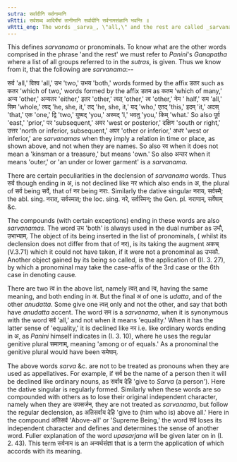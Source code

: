 ```yaml
---
sutra: सर्वादीनि सर्वनामानि
vRtti: सर्वशब्द आदिर्येषां तानीमानि सर्वादीनि सर्वनामसंज्ञानि भवन्ति ॥
vRtti_eng: The words _sarva_, \"all,\" and the rest are called _sarvanama_ or pronouns.
---
```

This defines _sarvanama_ or pronominals. To know what are the other words comprised in the phrase 'and the rest' we must refer to _Panini_'s _Ganapatha_ where a list of all groups referred to in the _sutras_, is given. Thus we know from it, that the following are _sarvanama_:--

सर्व 'all,' विश्व 'all,' उभ 'two,' उभय 'both,' words formed by the affix डतर such as कतर 'which of two,' words formed by the affix डतम as कतम 'which of many,' अन्य 'other,' अन्यतर 'either,' इतर 'other,' त्वत् 'other,' त्व 'other,' नेम ' half,' सम 'all,' सिम 'whole,' त्यद् 'he, she, it,' तद् 'he, she, it,' यद् 'who,' एतद् 'this,' इदम् 'it,' अदस् 'that,' एक 'one,' द्वि 'two,' युष्मद् 'you,' अस्मद् 'I,' भवतु 'you,' किम् 'what.' So also पूर्व 'east,' 'prior,' पर 'subsequent,' अवर 'west or posterior,' दक्षिण 'south or right,' उत्तर 'north or inferior, subsequent,' अपर 'other or inferior,' अधर 'west or inferior,' are _sarvanamas_ when they imply a relation in time or place, as shown above, and not when they are names. So also रव when it does not mean a 'kinsman or a treasure,' but means 'own.' So also अन्तर when it means 'outer,' or 'an under or lower garment' is a _sarvanama_.

There are certain peculiarities in the declension of _sarvanama_ words. Thus सर्व though ending in अ, is not declined like नर which also ends in अ, the plural of सर्व being सर्वे, that of नर being नराः. Similarly the dative singular नराय, सर्वस्मै; the abl. sing. नरात्, सर्वस्मात्; the loc. sing. नरे, सर्वस्मिन्; the Gen. pl. नराणाम्, सर्वेषाम् &c.

The compounds (with certain exceptions) ending in these words are also _sarvanamas_. The word उभ 'both' is always used in the dual number as उभौ, उभाभ्याम्. The object of its being inserted in the list of pronominals, ( whilst its declension does not differ from that of नर), is its taking the augment अकच् (V.3.71) which it could not have taken, if it were not a pronominal as उभकौ. Another object gained by its being so called, is the application of (II. 3. 27), by which a pronominal may take the case-affix of the 3rd case or the 6th case in denoting cause.

There are two त्व in the above list, namely त्वत् and त्व, having the same meaning, and both ending in अ. But the final अ of one is _udatta_, and of the other _anudatta_. Some give one त्वत् only and not the other, and say that both have _anudatta_ accent. The word सम is a _sarvanama_, when it is synonymous with the word सर्व 'all,' and not when it means 'equality.' When it has the latter sense of 'equality,' it is declined like नर i.e. like ordinary words ending in अ, as _Panini_ himself indicates in (I. 3. 10), where he uses the regular genitive plural समानाम्, meaning 'among or of equals.' As a pronominal the genitive plural would have been समेषाम्.

The above words _sarva_ &c. are not to be treated as pronouns when they are used as appellatives. For example, if सर्व be the name of a person then it will be declined like ordinary nouns, as सर्वाय देहि 'give to _Sarva_ (a person'). Here the dative singular is regularly formed. Similarly when these words are so compounded with others as to lose their original independent character, namely when they are उपसर्जन, they are not treated as _sarvanama_, but follow the regular declension, as अतिसर्वाय देहि 'give to (him who is) above all.' Here in the compound अतिसर्व 'Above-all' or 'Supreme Being,' the word सर्व loses its independent character and defines and determines the sense of another word. Fuller explanation of the word _upasarjana_ will be given later on in (I. 2. 43). This term सर्वनाम is an अन्वर्थसंज्ञा that is a term the application of which accords with its meaning.
